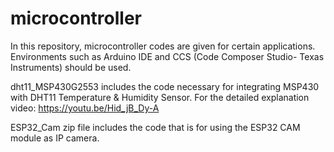 # microcontroller
In this repository, microcontroller codes are given for certain applications. Environments such as Arduino IDE and CCS (Code Composer Studio- Texas Instruments) should be used.

dht11_MSP430G2553 includes the code necessary for integrating MSP430 with DHT11 Temperature & Humidity Sensor.
For the detailed explanation video:
https://youtu.be/Hid_jB_Dy-A

ESP32_Cam zip file includes the code that is for using the ESP32 CAM module as IP camera. 
